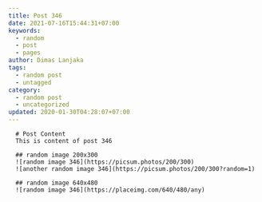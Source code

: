 ```yaml
---
title: Post 346
date: 2021-07-16T15:44:31+07:00
keywords:
  - random
  - post
  - pages
author: Dimas Lanjaka
tags:
  - random post
  - untagged
category:
  - random post
  - uncategorized
updated: 2020-01-30T04:28:07+07:00
---
```


      # Post Content
      This is content of post 346

      ## random image 200x300
      ![random image 346](https://picsum.photos/200/300)
      ![another random image 346](https://picsum.photos/200/300?random=1)

      ## random image 640x480
      ![random image 346](https://placeimg.com/640/480/any)
      